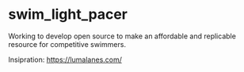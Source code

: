 # swim_light_pacer
Working to develop open source to make an affordable and replicable resource for competitive swimmers.


Insipration: https://lumalanes.com/
